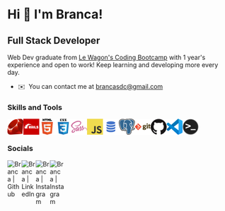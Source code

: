 Hi 👋 
I'm Branca! 
=======================

Full Stack Developer
--------------------

Web Dev graduate from [Le Wagon's Coding Bootcamp](https://www.lewagon.com/) with 1 year's experience and open to work! Keep learning and developing more every day.

*   ✉️  You can contact me at [brancasdc@gmail.com](mailto:brancasdc@gmail.com)

 ### Skills and Tools
<p align="left">
                                
   <img align="left" alt="Ruby" width="36px" src="https://raw.githubusercontent.com/github/explore/80688e429a7d4ef2fca1e82350fe8e3517d3494d/topics/ruby/ruby.png" />
<img align="left" alt="Ruby on Rails" width="36px" src="https://raw.githubusercontent.com/github/explore/80688e429a7d4ef2fca1e82350fe8e3517d3494d/topics/rails/rails.png" />
<img align="left" alt="HTML5" width="36px" src="https://raw.githubusercontent.com/github/explore/80688e429a7d4ef2fca1e82350fe8e3517d3494d/topics/html/html.png" />
<img align="left" alt="CSS3" width="36px" src="https://raw.githubusercontent.com/github/explore/80688e429a7d4ef2fca1e82350fe8e3517d3494d/topics/css/css.png" />
<img align="left" alt="Sass" width="36px" src="https://raw.githubusercontent.com/github/explore/80688e429a7d4ef2fca1e82350fe8e3517d3494d/topics/sass/sass.png" />
<img align="left" alt="JavaScript" width="36px" src="https://raw.githubusercontent.com/github/explore/80688e429a7d4ef2fca1e82350fe8e3517d3494d/topics/javascript/javascript.png" />
<img align="left" alt="SQL" width="36px" src="https://raw.githubusercontent.com/github/explore/80688e429a7d4ef2fca1e82350fe8e3517d3494d/topics/sql/sql.png" />
<img align="left" alt="PostgreSQL" width="36px" src="https://raw.githubusercontent.com/github/explore/80688e429a7d4ef2fca1e82350fe8e3517d3494d/topics/postgresql/postgresql.png" />
<img align="left" alt="Git" width="36px" src="https://raw.githubusercontent.com/github/explore/80688e429a7d4ef2fca1e82350fe8e3517d3494d/topics/git/git.png" />
<img align="left" alt="GitHub" width="36px" src="https://raw.githubusercontent.com/github/explore/78df643247d429f6cc873026c0622819ad797942/topics/github/github.png" />
<img align="left" alt="Visual Studio Code" width="36px" src="https://raw.githubusercontent.com/github/explore/80688e429a7d4ef2fca1e82350fe8e3517d3494d/topics/visual-studio-code/visual-studio-code.png" />
<img align="left" alt="Terminal" width="36px" src="https://raw.githubusercontent.com/github/explore/80688e429a7d4ef2fca1e82350fe8e3517d3494d/topics/terminal/terminal.png" />
</p>
 <br />
 <br />
 
 ### Socials 
 
 <p align="left">
                          
[<img align="left" alt="Branca | Github" width="32px" src="https://raw.githubusercontent.com/danielcranney/readme-generator/main/public/icons/socials/github.svg" />][github]
[<img align="left" alt="Branca | LinkedIn" width="32px" src="https://raw.githubusercontent.com/danielcranney/readme-generator/main/public/icons/socials/linkedin.svg" />][linkedin]
[<img align="left" alt="Branca | Instagram" width="32px" src="https://raw.githubusercontent.com/danielcranney/readme-generator/main/public/icons/socials/instagram.svg" />][instagram]
[<img align="left" alt="Branca | Instagram" width="32px" src="https://raw.githubusercontent.com/danielcranney/readme-generator/main/public/icons/socials/facebook.svg" />][facebook]
  
</p>

[github]: https://www.github.com/bdellacoletta/
[instagram]: https://www.instagram.com/brancadellac/
[linkedin]: https://www.linkedin.com/in/branca-della-coletta/
[facebook]: https://www.facebook.com/branca.dellacoletta/

